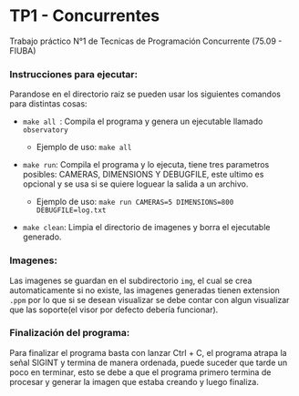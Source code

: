 # TP1 - Concurrentes
Trabajo práctico N°1 de Tecnicas de Programación Concurrente (75.09 - FIUBA)

### Instrucciones para ejecutar:

Parandose en el directorio raiz se pueden usar los siguientes comandos para distintas cosas:

- `make all `: Compila el programa y genera un ejecutable llamado `observatory`
  - Ejemplo de uso:
    `make all`

- `make run`: Compila el programa y lo ejecuta, tiene tres parametros posibles: CAMERAS, DIMENSIONS Y DEBUGFILE, este ultimo es opcional y se usa si se quiere loguear la salida a un archivo.
  - Ejemplo de uso:
    `make run CAMERAS=5 DIMENSIONS=800 DEBUGFILE=log.txt` 
- `make clean`: Limpia el directorio de imagenes y borra el ejecutable generado.

### Imagenes:

Las imagenes se guardan en el subdirectorio `img`, el cual se crea automaticamente si no existe, las imagenes generadas tienen extension `.ppm` por lo que si se desean visualizar se debe contar con algun visualizar que las soporte(el visor por defecto debería funcionar).

### Finalización del programa:

Para finalizar el programa basta con lanzar Ctrl + C, el programa atrapa la señal SIGINT y termina de manera ordenada, puede suceder que tarde un poco en terminar, esto se debe a que el programa primero termina de procesar y generar la imagen que estaba creando y luego finaliza.

